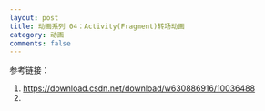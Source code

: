 ```yaml
---
layout: post
title: 动画系列 04：Activity(Fragment)转场动画
category: 动画
comments: false
---
```

 
 
参考链接：

1. <https://download.csdn.net/download/w630886916/10036488>
2. 

	
	
	
	
	
	
	
	
	
	
	